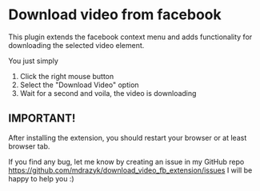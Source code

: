 # Download video from facebook

This plugin extends the facebook context menu and adds functionality for downloading the selected video element.

You just simply

1. Click the right mouse button
2. Select the "Download Video" option
3. Wait for a second and voila, the video is downloading

## IMPORTANT!

After installing the extension, you should restart your browser or at least browser tab.

If you find any bug, let me know by creating an issue in my GitHub repo
https://github.com/mdrazyk/download_video_fb_extension/issues
I will be happy to help you :)

